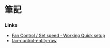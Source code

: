 # 筆記

### Links

- [Fan Control / Set speed - Working Quick setup][fan-control-speed-link]
- [fan-control-entity-row][fan-control-entity-row-link]

[fan-control-speed-link]: https://community.home-assistant.io/t/fan-control-set-speed-working-quick-setup/57520
[fan-control-entity-row-link]: https://github.com/finity69x2/Home-Assistant/tree/master/www/lovelace
